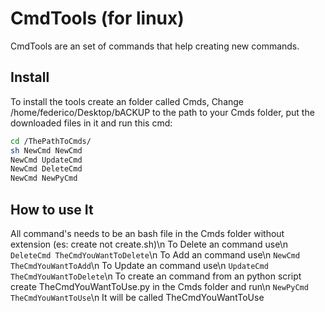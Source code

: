 # CmdTools (for linux)
CmdTools are an set of commands that help creating new commands.
## Install
To install the tools create an folder called Cmds, Change /home/federico/Desktop/bACKUP to the path to your Cmds folder, put the downloaded files in it and run this cmd:

```bash
cd /ThePathToCmds/
sh NewCmd NewCmd
NewCmd UpdateCmd
NewCmd DeleteCmd
NewCmd NewPyCmd

```
## How to use It

All command's needs to be an bash file in the Cmds folder without extension (es: create not create.sh)\n
To Delete an command use\n
`DeleteCmd TheCmdYouWantToDelete`\n
To Add an command use\n
`NewCmd TheCmdYouWantToAdd`\n
To Update an command use\n
`UpdateCmd TheCmdYouWantToDelete`\n
To create an command from an python script create TheCmdYouWantToUse.py in the Cmds folder and run\n
`NewPyCmd TheCmdYouWantToUse`\n
It will be called TheCmdYouWantToUse
